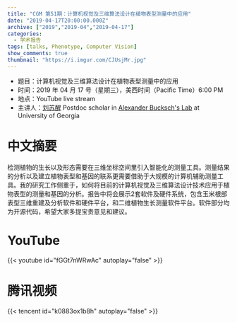 ```yaml
---
title: "CGM 第51期：计算机视觉及三维算法设计在植物表型测量中的应用"
date: "2019-04-17T20:00:00.000Z"
archive: ["2019","2019-04","2019-04-17"]
categories:
  - 学术报告
tags: [talks, Phenotype, Computer Vision]
show_comments: true
thumbnail: "https://i.imgur.com/CJUsjMr.jpg"
---
```



- 题目：计算机视觉及三维算法设计在植物表型测量中的应用
- 时间：2019 年 04 月 17 号（星期三），美西时间（Pacific Time）6:00 PM
- 地点：YouTube live stream
- 主讲人：[刘苏醒](https://suxingliu.wixsite.com/portfolio) Postdoc scholar in [Alexander Bucksch's Lab](http://www.computational-plant-science.org/joomla30/) at University of Georgia



# 中文摘要

检测植物的生长以及形态需要在三维坐标空间里引入智能化的测量工具。测量结果的分析以及建立植物表型和基因的联系更需要借助于大规模的计算机辅助测量工具。我的研究工作侧重于，如何将目前的计算机视觉及三维算法设计技术应用于植物表型的测量和基因的分析。报告中将会展示2套软件及硬件系统，包含玉米根部表型三维重建及分析软件和硬件平台，和二维植物生长测量软件平台。软件部分均为开源代码，希望大家多提宝贵意见和建议。



# YouTube

{{< youtube id="fGGt7nWRwAc" autoplay="false" >}}

# 腾讯视频

{{< tencent id="k0883ox1b8h" autoplay="false" >}}

